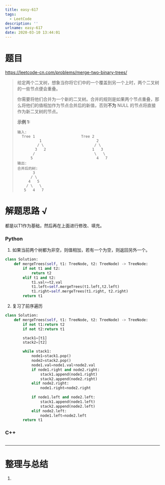 ```yaml
---
title: easy-617
tags:
  - LeetCode
description: ''
urlname: easy-617
date: 2020-03-10 13:44:01
---
```


# 题目

https://leetcode-cn.com/problems/merge-two-binary-trees/

> 给定两个二叉树，想象当你将它们中的一个覆盖到另一个上时，两个二叉树的一些节点便会重叠。
>
> 你需要将他们合并为一个新的二叉树。合并的规则是如果两个节点重叠，那么将他们的值相加作为节点合并后的新值，否则**不为** NULL 的节点将直接作为新二叉树的节点。
>
> **示例 1:**
>
> ```
> 输入: 
> 	Tree 1                     Tree 2                  
>           1                         2                             
>          / \                       / \                            
>         3   2                     1   3                        
>        /                           \   \                      
>       5                             4   7                  
> 输出: 
> 合并后的树:
> 	     3
> 	    / \
> 	   4   5
> 	  / \   \ 
> 	 5   4   7
> ```



# 解题思路 √

都是以T1作为基础，然后再在上面进行修改、填充。

### Python

1. 如果当前两个树都为非空，则值相加，若有一个为空，则返回另外一个。

```python
class Solution:
    def mergeTrees(self, t1: TreeNode, t2: TreeNode) -> TreeNode:
        if not t1 and t2:
            return t2
        elif t1 and t2:
            t1.val+=t2.val
            t1.left=self.mergeTrees(t1.left,t2.left)
            t1.right=self.mergeTrees(t1.right, t2.right)
        return t1
```

2. 复习了前序遍历


```python
class Solution:
    def mergeTrees(self, t1: TreeNode, t2: TreeNode) -> TreeNode:
        if not t1:return t2
        if not t2:return t1

        stack1=[t1]
        stack2=[t2]

        while stack1:
            node1=stack1.pop()
            node2=stack2.pop()
            node1.val=node1.val+node2.val
            if node1.right and node2.right:
                stack1.append(node1.right)
                stack2.append(node2.right)
            elif node2.right:
                node1.right=node2.right
            
            if node1.left and node2.left:
                stack1.append(node1.left)
                stack2.append(node2.left)
            elif node2.left:
                node1.left=node2.left
        return t1
```



### C++

```cpp

```

---



# 整理与总结

1. 

